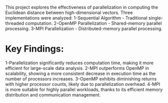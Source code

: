  This project explores the effectiveness of parallelization in computing the Euclidean distance between high-dimensional vectors. 
 Three implementations were analyzed:
1-Sequential Algorithm - Traditional single-threaded computation.
2-OpenMP Parallelization - Shared-memory parallel processing.
3-MPI Parallelization - Distributed-memory parallel processing.
# Key Findings:
1-Parallelization significantly reduces computation time, making it more efficient for large-scale data analysis.
2-MPI outperforms OpenMP in scalability, showing a more consistent decrease in execution time as the number of processors increases.
3-OpenMP exhibits diminishing returns with higher processor counts, likely due to parallelization overhead.
4-MPI is more suitable for highly parallel workloads, thanks to its efficient memory distribution and communication management.
